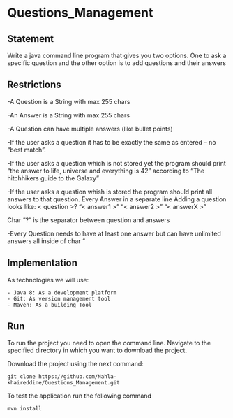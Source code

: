 # Questions_Management

## Statement
Write a java command line program that gives you two options. One to ask a specific question and the other option is to add questions and their answers

## Restrictions

-A Question is a String with max 255 chars

-An Answer is a String with max 255 chars

-A Question can have multiple answers (like bullet points)

-If the user asks a question it has to be exactly the same as entered – no “best match”.

-If the user asks a question which is not stored yet the program should print “the answer to life, universe and everything is 42” according to “The hitchhikers guide to the Galaxy”

-If the user asks a question whish is  stored the program should print all answers to that question. Every Answer in a separate line
Adding a question looks like: < question >? “< answer1 >” “< answer2 >” “< answerX >”

Char “?” is the separator between question and answers

-Every Question needs to have at least one answer but can have unlimited answers all inside of char “

## Implementation
As technologies we will use:
```
- Java 8: As a development platform
- Git: As version management tool
- Maven: As a building Tool
```

## Run

To run the project you need to open the command line. Navigate to the specified directory in which you want to download the project.

Download the project using the next command:
```
git clone https://github.com/Nahla-khaireddine/Questions_Management.git
```

To test the application run the following command 
```
mvn install
```
